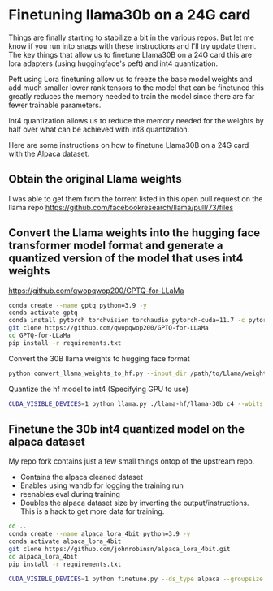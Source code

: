 # Finetuning llama30b on a 24G card

Things are finally starting to stabilize a bit in the various repos.  But let me know if you run into snags with these instructions and I'll try update them.  The key things that allow us to finetune Llama30B on a 24G card this are lora adapters (using huggingface's peft) and int4 quantization.

Peft using Lora finetuning allow us to freeze the base model weights and add much smaller lower rank tensors to the model that can be finetuned this greatly reduces the memory needed to train the model since there are far fewer trainable parameters.

Int4 quantization allows us to reduce the memory needed for the weights by half over what can be achieved with int8 quantization.

Here are some instructions on how to finetune Llama30B on a 24G card with the Alpaca dataset.

## Obtain the original Llama weights
I was able to get them from the torrent listed in this open pull request on the llama repo
https://github.com/facebookresearch/llama/pull/73/files

## Convert the Llama weights into the hugging face transformer model format and generate a quantized version of the model that uses int4 weights

https://github.com/qwopqwop200/GPTQ-for-LLaMa


``` bash
conda create --name gptq python=3.9 -y
conda activate gptq
conda install pytorch torchvision torchaudio pytorch-cuda=11.7 -c pytorch -c nvidia
git clone https://github.com/qwopqwop200/GPTQ-for-LLaMa
cd GPTQ-for-LLaMa
pip install -r requirements.txt

```

Convert the 30B llama weights to hugging face format

``` bash
python convert_llama_weights_to_hf.py --input_dir /path/to/Llama/weights/ --model_size 30B --output_dir ./llama-hf
```

Quantize the hf model to int4 (Specifying GPU to use)

``` bash
CUDA_VISIBLE_DEVICES=1 python llama.py ./llama-hf/llama-30b c4 --wbits 4 --true-sequential --act-order --groupsize 128 --save_safetensors llama30b-4bit-128g.safetensors
```

## Finetune the 30b int4 quantized model on the alpaca dataset  
My repo fork contains just a few small things ontop of the upstream repo.

* Contains the alpaca cleaned dataset
* Enables using wandb for logging the training run
* reenables eval during training
* Doubles the alpaca dataset size by inverting the output/instructions.  This is a hack to get more data for training.

``` bash
cd ..
conda create --name alpaca_lora_4bit python=3.9 -y
conda activate alpaca_lora_4bit
git clone https://github.com/johnrobinsn/alpaca_lora_4bit.git
cd alpaca_lora_4bit
pip install -r requirements.txt

CUDA_VISIBLE_DEVICES=1 python finetune.py --ds_type alpaca --groupsize 128 --grad_chckpt --llama_q4_config_dir ../gptq/llama-hf/llama-30b/ --llama_q4_model ../gptq/llama30b-4bit-128g.safetensors ./alpaca_data_cleaned.json --wandb
```
